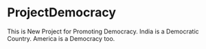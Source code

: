 # ProjectDemocracy
This is New Project for Promoting Democracy.
India is a Democratic Country.
America is a Democracy too.

